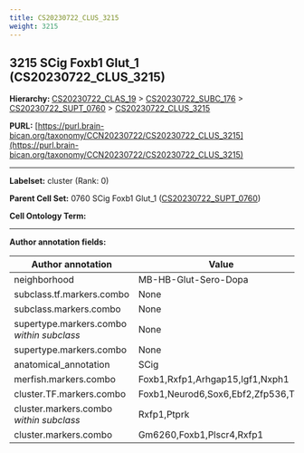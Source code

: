 ```yaml
---
title: CS20230722_CLUS_3215
weight: 3215
---
```

## 3215 SCig Foxb1 Glut_1 (CS20230722_CLUS_3215)
<b>Hierarchy: </b>
[CS20230722_CLAS_19](../CS20230722_CLAS_19) >
[CS20230722_SUBC_176](../CS20230722_SUBC_176) >
[CS20230722_SUPT_0760](../CS20230722_SUPT_0760) >
[CS20230722_CLUS_3215](../CS20230722_CLUS_3215)

**PURL:** [https://purl.brain-bican.org/taxonomy/CCN20230722/CS20230722_CLUS_3215](https://purl.brain-bican.org/taxonomy/CCN20230722/CS20230722_CLUS_3215)

---


**Labelset:** cluster (Rank: 0)

**Parent Cell Set:** 0760 SCig Foxb1 Glut_1 ([CS20230722_SUPT_0760](../CS20230722_SUPT_0760))



**Cell Ontology Term:** 

[MARKER GENES.]: #


---

[TRANSFERRED ANNOTATIONS.]: #


[AUTHOR ANNOTATION FIELDS.]: #


**Author annotation fields:**

| Author annotation | Value |
|-------------------|-------|
|neighborhood|MB-HB-Glut-Sero-Dopa|
|subclass.tf.markers.combo|None|
|subclass.markers.combo|None|
|supertype.markers.combo _within subclass_|None|
|supertype.markers.combo|None|
|anatomical_annotation|SCig|
|merfish.markers.combo|Foxb1,Rxfp1,Arhgap15,Igf1,Nxph1|
|cluster.TF.markers.combo|Foxb1,Neurod6,Sox6,Ebf2,Zfp536,Tox|
|cluster.markers.combo _within subclass_|Rxfp1,Ptprk|
|cluster.markers.combo|Gm6260,Foxb1,Plscr4,Rxfp1|
